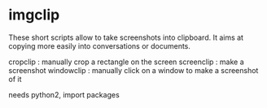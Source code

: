 # imgclip
These short scripts allow to take screenshots into clipboard. It aims at copying more easily into conversations or documents. 

cropclip : manually crop a rectangle on the screen
screenclip : make a screenshot
windowclip : manually click on a window to make a screenshot of it

needs python2, import packages
